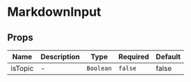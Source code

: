 # MarkdownInput

## Props

<!-- @vuese:MarkdownInput:props:start -->
|Name|Description|Type|Required|Default|
|---|---|---|---|---|
|isTopic|-|`Boolean`|`false`|false|

<!-- @vuese:MarkdownInput:props:end -->


